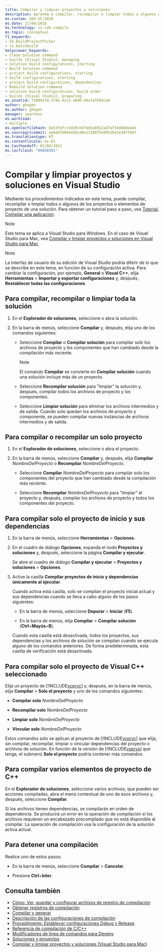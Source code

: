 ```yaml
---
title: Compilar y limpiar proyectos y soluciones
description: Aprenda a compilar, recompilar o limpiar todos o algunos de los proyectos o elementos de proyecto de una solución.
ms.custom: SEO-VS-2020
ms.date: 11/04/2016
ms.technology: vs-ide-compile
ms.topic: conceptual
f1_keywords:
- VS.BuildProjectPicker
- vs.batchbuild
helpviewer_keywords:
- Clean Solution command
- builds [Visual Studio], managing
- solution build configurations, starting
- Build Solution command
- project build configurations, starting
- build configurations, starting
- project build configurations, dependencies
- Rebuild Solution command
- solution build configurations, build order
- builds [Visual Studio], preparing
ms.assetid: 710891fd-379e-42c2-a84b-44a7af694ca0
author: ghogen
ms.author: ghogen
manager: jmartens
ms.workload:
- multiple
ms.openlocfilehash: ba53fefcc5d29cb47bd3a6912ad7af34dd8deabb
ms.sourcegitcommit: ae6d47b09a439cd0e13180f5e89510e3e347fd47
ms.translationtype: HT
ms.contentlocale: es-ES
ms.lasthandoff: 02/08/2021
ms.locfileid: "99850391"
---
```

# <a name="build-and-clean-projects-and-solutions-in-visual-studio"></a>Compilar y limpiar proyectos y soluciones en Visual Studio

Mediante los procedimientos indicados en este tema, puede compilar, recompilar o limpiar todos o algunos de los proyectos o elementos de proyecto de una solución. Para obtener un tutorial paso a paso, vea [Tutorial: Compilar una aplicación](../ide/walkthrough-building-an-application.md).

> [!NOTE]
> Este tema se aplica a Visual Studio para Windows. En el caso de Visual Studio para Mac, vea [Compilar y limpiar proyectos y soluciones en Visual Studio para Mac](/visualstudio/mac/building-and-cleaning-projects-and-solutions).

> [!NOTE]
> La interfaz de usuario de su edición de Visual Studio podría diferir de lo que se describe en este tema, en función de su configuración activa. Para cambiar la configuración, por ejemplo, **General** o **Visual C++**, elija **Herramientas** > **Importar y exportar configuraciones** y, después, **Restablecer todas las configuraciones**.

## <a name="to-build-rebuild-or-clean-an-entire-solution"></a>Para compilar, recompilar o limpiar toda la solución

1. En el **Explorador de soluciones**, seleccione o abra la solución.

2. En la barra de menús, seleccione **Compilar** y, después, elija uno de los comandos siguientes:

    - Seleccione **Compilar** o **Compilar solución** para compilar solo los archivos de proyecto y los componentes que han cambiado desde la compilación más reciente.

        > [!NOTE]
        > El comando **Compilar** se convierte en **Compilar solución** cuando una solución incluye más de un proyecto.

    - Seleccione **Recompilar solución** para "limpiar" la solución y, después, compilar todos los archivos de proyecto y los componentes.

    - Seleccione **Limpiar solución** para eliminar los archivos intermedios y de salida. Cuando solo quedan los archivos de proyecto y componente, se pueden compilar nuevas instancias de archivos intermedios y de salida.

## <a name="to-build-or-rebuild-a-single-project"></a>Para compilar o recompilar un solo proyecto

1. En el **Explorador de soluciones**, seleccione o abra el proyecto.

2. En la barra de menús, seleccione **Compilar** y, después, elija **Compilar** *NombreDelProyecto* o **Recompilar** *NombreDelProyecto*.

    - Seleccione **Compilar** *NombreDelProyecto* para compilar solo los componentes del proyecto que han cambiado desde la compilación más reciente.

    - Seleccione **Recompilar** *NombreDelProyecto* para "limpiar" el proyecto y, después, compilar los archivos de proyecto y todos los componentes del proyecto.

## <a name="to-build-only-the-startup-project-and-its-dependencies"></a>Para compilar solo el proyecto de inicio y sus dependencias

1. En la barra de menús, seleccione **Herramientas** > **Opciones**.

2. En el cuadro de diálogo **Opciones**, expanda el nodo **Proyectos y soluciones** y, después, seleccione la página **Compilar y ejecutar**.

     Se abre el cuadro de diálogo **Compilar y ejecutar** > **Proyectos y soluciones** > **Opciones**.

3. Active la casilla **Compilar proyectos de inicio y dependencias únicamente al ejecutar**.

     Cuando activa esta casilla, solo se compilan el proyecto inicial actual y sus dependencias cuando se lleva a cabo alguno de los pasos siguientes:

    - En la barra de menús, seleccione **Depurar** > **Iniciar** (**F5**).

    - En la barra de menús, elija **Compilar** > **Compilar solución** (**Ctrl**+**Mayús**+**B**).

    Cuando esta casilla está desactivada, todos los proyectos, sus dependencias y los archivos de solución se compilan cuando se ejecuta alguno de los comandos anteriores. De forma predeterminada, esta casilla de verificación está desactivada.

## <a name="to-build-only-the-selected-visual-c-project"></a>Para compilar solo el proyecto de Visual C++ seleccionado

Elija un proyecto de [!INCLUDE[vcprvc](../code-quality/includes/vcprvc_md.md)] y, después, en la barra de menús, elija **Compilar** > **Solo el proyecto** y uno de los comandos siguientes:

- **Compilar solo** *NombreDelProyecto*

- **Recompilar solo** *NombreDelProyecto*

- **Limpiar solo** *NombreDelProyecto*

- **Vincular solo** *NombreDelProyecto*

Estos comandos solo se aplican al proyecto de [!INCLUDE[vcprvc](../code-quality/includes/vcprvc_md.md)] que elija, sin compilar, recompilar, limpiar o vincular dependencias del proyecto o archivos de solución. En función de la versión de [!INCLUDE[vsprvs](../code-quality/includes/vsprvs_md.md)] que tenga, el submenú **Solo el proyecto** podría contener más comandos.

## <a name="to-compile-multiple-c-project-items"></a>Para compilar varios elementos de proyecto de C++

En el **Explorador de soluciones**, seleccione varios archivos, que pueden ser acciones compiladas, abra el menú contextual de uno de esos archivos y, después, seleccione **Compilar**.

Si los archivos tienen dependencias, se compilarán en orden de dependencia. Se producirá un error en la operación de compilación si los archivos requieren un encabezado precompilado que no está disponible al compilar. La operación de compilación usa la configuración de la solución activa actual.

## <a name="to-stop-a-build"></a>Para detener una compilación

Realice uno de estos pasos:

- En la barra de menús, seleccione **Compilar** > **Cancelar**.

- Presione **Ctrl**+**Inter**.

## <a name="see-also"></a>Consulta también

- [Cómo: Ver, guardar y configurar archivos de registro de compilación](../ide/how-to-view-save-and-configure-build-log-files.md)
- [Obtener registros de compilación](../msbuild/obtaining-build-logs-with-msbuild.md)
- [Compilar y generar](../ide/compiling-and-building-in-visual-studio.md)
- [Descripción de las configuraciones de compilación](../ide/understanding-build-configurations.md)
- [Procedimiento: Establecer configuraciones Debug y Release](../debugger/how-to-set-debug-and-release-configurations.md).
- [Referencia de compilación de C/C++](/cpp/build/reference/c-cpp-building-reference)
- [Modificadores de línea de comandos para Devenv](../ide/reference/devenv-command-line-switches.md)
- [Soluciones y proyectos](../ide/solutions-and-projects-in-visual-studio.md)
- [Compilar y limpiar proyectos y soluciones (Visual Studio para Mac)](/visualstudio/mac/building-and-cleaning-projects-and-solutions)
